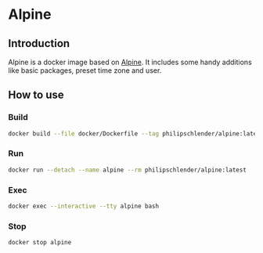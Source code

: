 # Alpine

## Introduction

Alpine is a docker image based on [Alpine](https://alpinelinux.org/). It includes some handy additions like basic packages, preset time zone and user.

## How to use

### Build

```bash
docker build --file docker/Dockerfile --tag philipschlender/alpine:latest .
```

### Run

```bash
docker run --detach --name alpine --rm philipschlender/alpine:latest
```

### Exec

```bash
docker exec --interactive --tty alpine bash
```

### Stop

```bash
docker stop alpine
```
